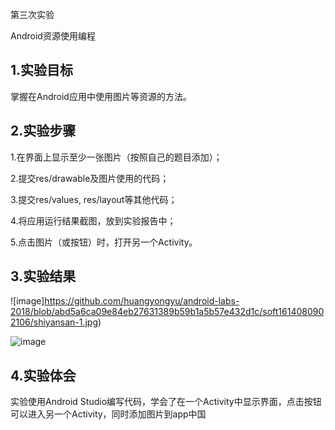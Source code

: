 第三次实验

Android资源使用编程

## 1.实验目标

掌握在Android应用中使用图片等资源的方法。

## 2.实验步骤

1.在界面上显示至少一张图片（按照自己的题目添加）；

2.提交res/drawable及图片使用的代码；

3.提交res/values, res/layout等其他代码；

4.将应用运行结果截图，放到实验报告中；

5.点击图片（或按钮）时，打开另一个Activity。

## 3.实验结果

![image]https://github.com/huangyongyu/android-labs-2018/blob/abd5a6ca09e84eb27631389b59b1a5b57e432d1c/soft1614080902106/shiyansan-1.jpg)

![image](https://github.com/huangyongyu/android-labs-2018/blob/abd5a6ca09e84eb27631389b59b1a5b57e432d1c/soft1614080902106/shiyansan.png)

## 4.实验体会

实验使用Android Studio编写代码，学会了在一个Activity中显示界面，点击按钮可以进入另一个Activity，同时添加图片到app中国

